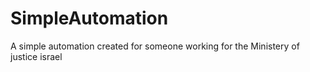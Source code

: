 # SimpleAutomation
A simple automation created for someone working for the Ministery of justice israel
